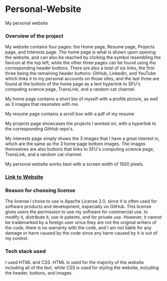 # Personal-Website

My personal website

### Overview of the project

My website contains four pages: the Home page, Resume page, Projects page, and Interests page. The home page is what is shown upon opening the website, and can also be reached by clicking the symbol resembling the favicon at the top left, while the other three pages can be found using the corresponding header buttons. There are also a total of six links, the first three being the remaining header buttons: GitHub, LinkedIn, and YouTube which links it to my personal accounts on those sites, and the last three are found at the bottom of the home page as a text hyperlink to SFU's computing science page, TransLink, and a random cat channel.

My home page contains a short bio of myself with a profile picture, as well as 3 images that resonates with me.

My resume page contains a scroll box with a pdf of my resume

My projects page showcases the projects I worked on, with a hyperlink to the corresponding GitHub repo's.

My interests page simply shows the 3 images that I have a great interest in, which are the same as the 3 home page bottom images. The images themselves are also buttons that links to SFU's computing science page, TransLink, and a random cat channel.

My personal website works best with a screen width of 1920 pixels.

### [Link to Website](https://jacobmar2.github.io/Personal-Website/)

### Reason for choosing license

The license I chose to use is Apache License 2.0, since it is often used for software products and development, especially on GitHub. This license gives users the permission to use my software for commercial use, to modify it, distribute it, use in patents, and for private use. However, it cannot be trademarked by a foreign user since they are not the original writers of the code, there is no warranty with the code, and I am not liable for any damage or harm caused by the code since any harm caused by it is out of my control. 

### Tech stack used

I used HTML and CSS. HTML is used for the majority of the website including all of the text, while CSS is used for styling the website, including the header, buttons, and images.